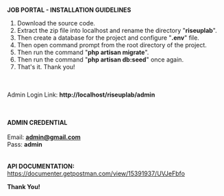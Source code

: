 <b>JOB PORTAL - INSTALLATION GUIDELINES</b>

1. Download the source code.
2. Extract the zip file into localhost and rename the directory "<b>riseuplab</b>".
3. Then create a database for the project and configure "<b>.env</b>" file.
4. Then open command prompt from the root directory of the project.
5. Then run the command "<b>php artisan migrate</b>".
6. Then run the command "<b>php artisan db:seed</b>" once again.
7. That's it. Thank you!

<br>
<br>
Admin Login Link: <b>http://localhost/riseuplab/admin</b>

<br><br>
<b>ADMIN CREDENTIAL</b><br><br>
Email: <b>admin@gmail.com</b>
<br>
Pass: <b>admin</b>
<br>
<br><br>
<b>API DOCUMENTATION:</b> https://documenter.getpostman.com/view/15391937/UVJeFbfo


<b>Thank You!</b>
